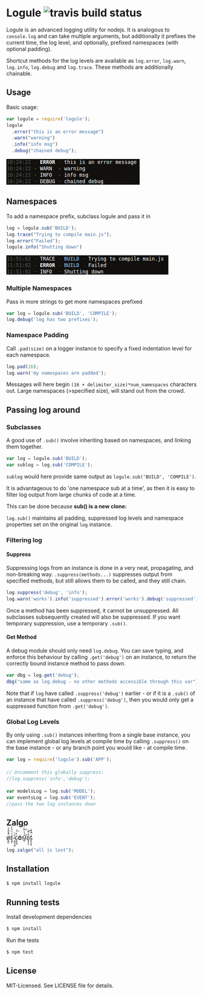 # Logule ![travis build status](https://secure.travis-ci.org/clux/logule.png)

Logule is an advanced logging utility for nodejs. It is analogous to `console.log` and can take multiple arguments,
but additionally it prefixes the current time, the log level, and optionally, prefixed namespaces (with optional padding).

Shortcut methods for the log levels are available as `log.error`, `log.warn`, `log.info`, `log.debug` and `log.trace`.
These methods are additionally chainable.

## Usage
Basic usage:

````javascript
var logule = require('logule');
logule
  .error("this is an error message")
  .warn("warning")
  .info("info msg")
  .debug("chained debug");
````

![simple output!](https://github.com/clux/logule/raw/master/outputsimple.png)

## Namespaces
To add a namespace prefix, subclass logule and pass it in

````javascript
log = logule.sub('BUILD');
log.trace("Trying to compile main.js");
log.error("Failed");
logule.info("Shutting down")
````

![one namespace output!](https://github.com/clux/logule/raw/master/output.png)

### Multiple Namespaces
Pass in more strings to get more namespaces prefixed

````javascript
var log = logule.sub('BUILD', 'COMPILE');
log.debug('log has two prefixes');
````

### Namespace Padding
Call `.pad(size)` on a logger instance to specify a fixed indentation level for each namespace.

````javascript
log.pad(16);
log.warn('my namespaces are padded');
````

Messages will here begin `(16 + delimiter_size)*num_namespaces` characters out.
Large namespaces (>specified size), will stand out from the crowd.

## Passing log around
### Subclasses
A good use of `.sub()` involve inheriting based on namespaces, and linking them together.

````javascript
var log = logule.sub('BUILD');
var sublog = log.sub('COMPILE');
````

`sublog` would here provide same output as `logule.sub('BUILD', 'COMPILE')`.

It is advantageous to do 'one namespace sub at a time', as then it is easy to filter log output from large chunks of code at a time.

This can be done because **sub() is a new clone:**

`log.sub()` maintains all padding, suppressed log levels and namespace properties set on the original `log` instance.

### Filtering log
#### Suppress
Suppressing logs from an instance is done in a very neat, propagating, and non-breaking way.
`.suppress(methods...)` suppresses output from specified methods, but still allows them to be called, and they still chain.

````javascript
log.suppress('debug', 'info');
log.warn('works').info('suppressed').error('works').debug('suppressed');
````

Once a method has been suppressed, it cannot be unsuppressed.
All subclasses subsequently created will also be suppressed.
If you want temporary suppression, use a temporary `.sub()`.

#### Get Method
A debug module should only need `log.debug`. You can save typing, and enforce this behaviour by calling `.get('debug')` on an instance,
to return the correctly bound instance method to pass down.

````javascript
var dbg = log.get('debug');
dbg("same as log.debug - no other methods accessible through this var");
````

Note that if `log` have called `.suppress('debug')` earlier - or if it is a `.sub()` of an instance that have called `.suppress('debug')`,
then you would only get a suppressed function from `.get('debug')`.

### Global Log Levels
By only using `.sub()` instances inheriting from a single base instance, you can implement global log levels at compile time by calling `.suppress()`
on the base instance - or any branch point you would like - at compile time.

````javascript
var log = require('logule').sub('APP');

// Uncomment this globally suppress:
//log.suppress('info','debug');

var modelsLog = log.sub('MODEL');
var eventsLog = log.sub('EVENT');
//pass the two log instances down
````

## Zalgo
H̸̡̪̯ͨ͊̽̅̾̎Ȩ̬̩̾͛ͪ̈́̀́͘ ̶̧̨̱̹̭̯ͧ̾ͬC̷̙̲̝͖ͭ̏ͥͮ͟Oͮ͏̮̪̝͍M̲̖͊̒ͪͩͬ̚̚͜Ȇ̴̟̟͙̞ͩ͌͝S̨̥̫͎̭ͯ̿̔̀ͅ

````javascript
log.zalgo("all is lost");
````

## Installation

````bash
$ npm install logule
````

## Running tests
Install development dependencies

````bash
$ npm install
````

Run the tests

````bash
$ npm test
````

## License
MIT-Licensed. See LICENSE file for details.

